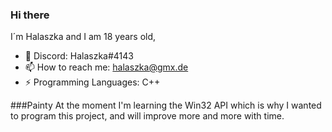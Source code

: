 ### Hi there

I´m Halaszka and I am 18 years old,

- 💬 Discord: Halaszka#4143
- 📫 How to reach me: halaszka@gmx.de
- ⚡ Programming Languages: C++

###Painty
At the moment I'm learning the Win32 API which is
why I wanted to program this project, and will improve
more and more with time.
